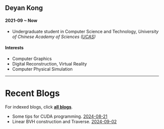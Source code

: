      
## Deyan Kong

#### 2021-09 ~ Now

 - Undergraduate student in Computer Science and Technology, *University of Chinese Academy of Sciences ([UCAS](http://www.ucas.ac.cn))*

#### Interests

 - Computer Graphics
 - Digital Reconstruction, Virtual Reality
 - Computer Physical Simulation

* * *

# Recent Blogs

For indexed blogs, click [**all blogs**](./blogs/blog_index.md).

 - Some tips for CUDA programming. [2024-08-21](./blogs/blog2024/001-CUDA_tips.md)
 - Linear BVH construction and Traverse. [2024-09-02](./blogs/blog2024/002-Linear_BVH.md)
